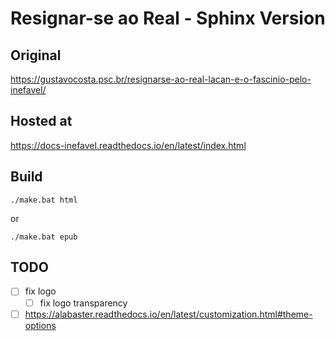 # Resignar-se ao Real - Sphinx Version

## Original

https://gustavocosta.psc.br/resignarse-ao-real-lacan-e-o-fascinio-pelo-inefavel/

## Hosted at

https://docs-inefavel.readthedocs.io/en/latest/index.html

## Build

    ./make.bat html

or 

    ./make.bat epub

## TODO

- [ ] fix logo
  - [ ] fix logo transparency
- [ ] https://alabaster.readthedocs.io/en/latest/customization.html#theme-options